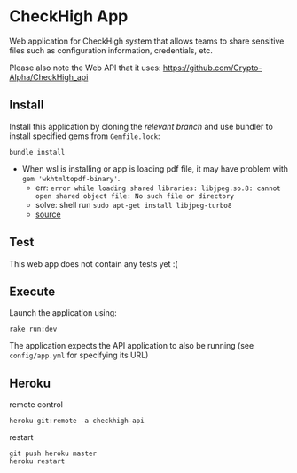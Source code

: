 # CheckHigh App

Web application for CheckHigh system that allows teams to share sensitive files such as configuration information, credentials, etc.

Please also note the Web API that it uses: https://github.com/Crypto-Alpha/CheckHigh_api

## Install

Install this application by cloning the *relevant branch* and use bundler to install specified gems from `Gemfile.lock`:

```shell
bundle install
```

- When wsl is installing or app is loading pdf file, it may have problem with `gem 'wkhtmltopdf-binary'`. 
    - err: `error while loading shared libraries: libjpeg.so.8: cannot open shared object file: No such file or directory`
    - solve: shell run `sudo apt-get install libjpeg-turbo8`
    - [source](https://forums.fast.ai/t/solved-importerror-libjpeg-so-8-cannot-open-shared-object-file-on-wsl/8303)


## Test

This web app does not contain any tests yet :(

## Execute

Launch the application using:

```shell
rake run:dev
```

The application expects the API application to also be running (see `config/app.yml` for specifying its URL)

## Heroku

remote control
```
heroku git:remote -a checkhigh-api
```

restart
```
git push heroku master
heroku restart
```

